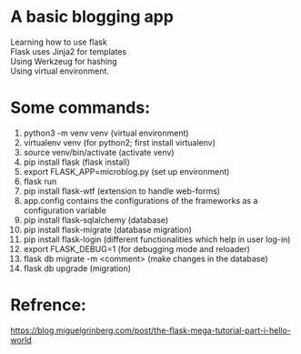 # A basic blogging app<br>
Learning how to use flask<br>
Flask uses Jinja2 for templates<br>
Using Werkzeug for hashing<br>
Using virtual environment.

# Some commands:
1. python3 -m venv venv (virtual environment)
2. virtualenv venv (for python2; first install virtualenv)
3. source venv/bin/activate (activate venv)
4. pip install flask (flask install)
5. export FLASK_APP=microblog.py (set up environment)
6. flask run
7. pip install flask-wtf (extension to handle web-forms)
8. app.config contains the configurations of the frameworks as a configuration variable
9. pip install flask-sqlalchemy (database)
10. pip install flask-migrate (database migration)
11. pip install flask-login (different functionalities which help in user log-in)
12. export FLASK_DEBUG=1 (for debugging mode and reloader)
13. flask db migrate -m \<comment\> (make changes in the database)
14. flask db upgrade (migration)

# Refrence:
https://blog.miguelgrinberg.com/post/the-flask-mega-tutorial-part-i-hello-world
